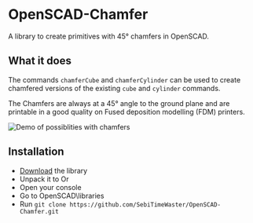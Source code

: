 # OpenSCAD-Chamfer
A library to create primitives with 45° chamfers in OpenSCAD.

## What it does
The commands `chamferCube` and `chamferCylinder` can be used to create chamfered versions of the existing `cube` and `cylinder` commands.

The Chamfers are always at a 45° angle to the ground plane and are printable in a good quality on Fused deposition modelling (FDM) printers.

![Demo of possiblities with chamfers](https://github.com/SebiTimeWaster/OpenSCAD-Chamfer/blob/master/Chamfer.png)

## Installation
* [Download](https://github.com/SebiTimeWaster/OpenSCAD-Chamfer/releases) the library
* Unpack it to <tbd> 
Or 
* Open your console
* Go to OpenSCAD\libraries
* Run ```git clone https://github.com/SebiTimeWaster/OpenSCAD-Chamfer.git```
